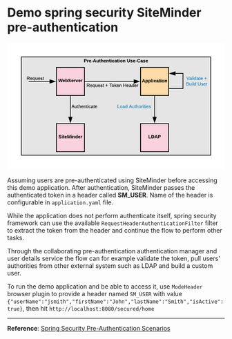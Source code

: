 # Demo spring security SiteMinder pre-authentication

![SiteMinder use case](./images/siteminder_usecase.png)

Assuming users are pre-authenticated using SiteMinder before accessing this demo application. 
After authentication, SiteMinder passes the authenticated token in a header called **SM_USER**. 
Name of the header is configurable in `application.yaml` file. 

While the application does not perform authenticate itself, spring security 
framework can use the available `RequestHeaderAuthenticationFilter` filter 
to extract the token from the header and continue the flow to perform other tasks. 

Through the collaborating pre-authentication authentication manager and user details 
service the flow can for example validate the token, pull users' authorities from other external 
system such as LDAP and build a custom user.

To run the demo application and be able to access it, use `ModeHeader` browser 
plugin to provide a header named `SM_USER` with value 
`{"userName":"jsmith","firstName":"John","lastName":"Smith","isActive":true}`, then hit `http://localhost:8080/secured/home`

---
**Reference**:
[Spring Security Pre-Authentication Scenarios](https://docs.spring.io/spring-security/site/docs/5.4.0-M1/reference/html5/#servlet-preauth)




